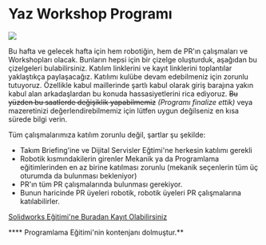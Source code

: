# Yaz Workshop Programı

![](https://slabstatic.com/prod/uploads/ldjloyi2/posts/images/2iwls4YuXzxu_dXIAd9_Ox4h.png)

Bu hafta ve gelecek hafta için hem robotiğin, hem de PR'ın çalışmaları ve Workshopları olacak. Bunların hepsi için bir çizelge oluşturduk, aşağıdan bu çizelgeleri bulabilirsiniz. Katılım linklerini ve kayıt linklerini toplantılar yaklaştıkça paylaşacağız. Katılımı kulübe devam edebilmeniz için zorunlu tutuyoruz. Özellikle kabul maillerinde şartlı kabul olarak giriş barajına yakın kabul alan arkadaşlardan bu konuda hassasiyetlerini rica ediyoruz. ~~Bu yüzden bu saatlerde değişiklik yapabilmemiz~~ _(Programı finalize ettik)_ veya mazeretinizi değerlendirebilmemiz için lütfen uygun değilseniz en kısa sürede bilgi verin.

Tüm çalışmalarımıza katılım zorunlu değil, şartlar şu şekilde:

- Takım Briefing'ine ve Dijital Servisler Eğtimi'ne herkesin katılımı gerekli
- Robotik kısmındakilerin girenler Mekanik ya da Programlama eğitimlerinden en az birine katılması zorunlu (mekanik seçenlerin tüm üç oturumda da bulunması bekleniyor)
- PR'ın tüm PR çalışmalarında bulunması gerekiyor.
- Bunun haricinde PR üyeleri robotik, robotik üyeleri PR çalışmalarına katılabilirler.

[Solidworks Eğitimi'ne Buradan Kayıt Olabilirsiniz](https://forms.monday.com/forms/5f076ee3bfe8abbe1c9a2300c5faa81d?r=use1)

**** Programlama Eğitimi'nin kontenjanı dolmuştur.**
